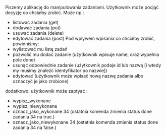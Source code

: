 Piszemy aplikację do manipulowania zadaniami. 
Użytkownik może podjąć decyzję co chciałby zrobić. Może np.:
- listować zadania (get)
- dodawać zadania  (put)
- usuwać zadania (delete)
- edytować zadania (post)
Pod wpływem wpisania co chciałby zrobić, powinniśmy:
 - wylistować mu listę zadań
 - pozwolić mu dodać zadanie (użytkownik wpisuje name, oraz wypełnia pole done)
 - usunąć odpowiednie zadanie (użytkownik podaje id lub nazwę [i wtedy my musimy znaleźć identyfikator po nazwie])
 - edytować (użytkownik może wpisać nową nazwę zadania albo oznaczyć je jako zrobione)
 
dodatkowo:
użytkownik może zaptyać : 
- wypisz_wykonane
- wypisz_niewykonane
- oznacz_jako_wykonane 34 
(ostatnia komenda zmienia status done zadania 34 na true.)
- oznacz_jako_niewykonane 34
(ostatnia komenda zmienia status done zadania 34 na false.)
